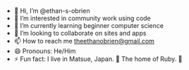- 👋 Hi, I’m @ethan-s-obrien
- 👀 I’m interested in community work using code
- 🌱 I’m currently learning beginner computer science
- 💞️ I’m looking to collaborate on sites and apps
- 📫 How to reach me theethanobrien@gmail.com
- 😄 Pronouns: He/Him
- ⚡ Fun fact: I live in Matsue, Japan. 🏯 The home of Ruby. 💎

<!---
ethan-s-obrien/ethan-s-obrien is a ✨ special ✨ repository because its `README.md` (this file) appears on your GitHub profile.
You can click the Preview link to take a look at your changes.
--->
